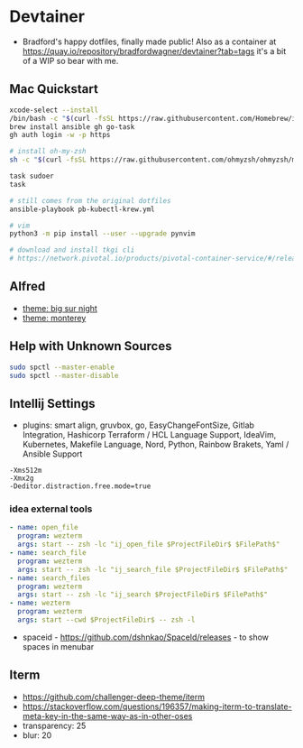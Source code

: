 # Devtainer
- Bradford's happy dotfiles, finally made public! Also as a container at https://quay.io/repository/bradfordwagner/devtainer?tab=tags it's a bit of a WIP so bear with me.

## Mac Quickstart
```bash
xcode-select --install
/bin/bash -c "$(curl -fsSL https://raw.githubusercontent.com/Homebrew/install/HEAD/install.sh)"
brew install ansible gh go-task
gh auth login -w -p https

# install oh-my-zsh
sh -c "$(curl -fsSL https://raw.githubusercontent.com/ohmyzsh/ohmyzsh/master/tools/install.sh)"

task sudoer
task

# still comes from the original dotfiles
ansible-playbook pb-kubectl-krew.yml

# vim
python3 -m pip install --user --upgrade pynvim

# download and install tkgi cli
# https://network.pivotal.io/products/pivotal-container-service/#/releases/1293578/file_groups/13745
```

## Alfred
- [theme: big sur night](http://www.packal.org/theme/big-sur-night)
- [theme: monterey](https://github.com/chrismessina/alfred-theme-monterey/releases/tag/v0.1)

## Help with Unknown Sources
```bash
sudo spctl --master-enable
sudo spctl --master-disable
```

## Intellij Settings
- plugins: smart align, gruvbox, go, EasyChangeFontSize, Gitlab Integration, Hashicorp Terraform / HCL Language Support, IdeaVim, Kubernetes, Makefile Language, Nord, Python, Rainbow Brakets, Yaml / Ansible Support
```vm options
-Xms512m
-Xmx2g
-Deditor.distraction.free.mode=true
```
### idea external tools
```yaml
- name: open_file
  program: wezterm
  args: start -- zsh -lc "ij_open_file $ProjectFileDir$ $FilePath$"
- name: search_file
  program: wezterm
  args: start -- zsh -lc "ij_search_file $ProjectFileDir$ $FilePath$"
- name: search_files
  program: wezterm
  args: start -- zsh -lc "ij_search $ProjectFileDir$ $FilePath$"
- name: wezterm
  program: wezterm
  args: start --cwd $ProjectFileDir$ -- zsh -l
```


- spaceid - https://github.com/dshnkao/SpaceId/releases - to show spaces in menubar

## Iterm
- https://github.com/challenger-deep-theme/iterm
- https://stackoverflow.com/questions/196357/making-iterm-to-translate-meta-key-in-the-same-way-as-in-other-oses
- transparency: 25
- blur: 20
